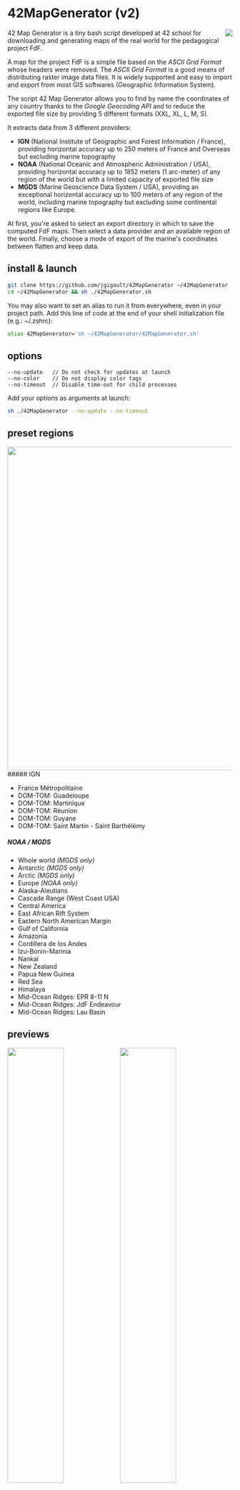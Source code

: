 # 42MapGenerator (v2)

<img src="http://i.imgur.com/wnXCjUK.png" align="right" />42 Map Generator is a tiny bash script developed at 42 school for downloading and generating maps of the real world for the pedagogical project FdF.

A map for the project FdF is a simple file based on the *ASCII Grid Format* whose headers were removed. The *ASCII Grid Format* is a good means of distributing raster image data files. It is widely supported and easy to import and export from most GIS softwares (Geographic Information System).

The script 42 Map Generator allows you to find by name the coordinates of any country thanks to the *Google Geocoding API* and to reduce the exported file size by providing 5 different formats (XXL, XL, L, M, S).

It extracts data from 3 different providers:
* **IGN** (National Institute of Geographic and Forest Information / France), providing horizontal accuracy up to 250 meters of France and Overseas but excluding marine topography 
* **NOAA** (National Oceanic and Atmospheric Administration / USA), providing horizontal accuracy up to 1852 meters (1 arc-meter) of any region of the world but with a limited capacity of exported file size
* **MGDS** (Marine Geoscience Data System / USA), providing an exceptional horizontal accuracy up to 100 meters of any region of the world, including marine topography but excluding some continental regions like Europe.

At first, you're asked to select an export directory in which to save the computed FdF maps. Then select a data provider and an available region of the world. Finally, choose a mode of export of the marine's coordinates between flatten and keep data.

## install & launch

```bash
git clone https://github.com/jgigault/42MapGenerator ~/42MapGenerator
cd ~/42MapGenerator && sh ./42MapGenerator.sh
```

You may also want to set an alias to run it from everywhere, even in your project path. Add this line of code at the end of your shell initialization file (e.g.: ~/.zshrc):

```bash
alias 42MapGenerator='sh ~/42MapGenerator/42MapGenerator.sh'
```

## options

```
--no-update   // Do not check for updates at launch
--no-color    // Do not display color tags
--no-timeout  // Disable time-out for child processes
```

Add your options as arguments at launch:

```bash
sh ./42MapGenerator --no-update --no-timeout
```

## preset regions

<img src="http://i.imgur.com/g7dFnE9.png" align="right" height="725">
##### IGN

* France Métropolitaine
* DOM-TOM: Guadeloupe
* DOM-TOM: Martinique
* DOM-TOM: Réunion
* DOM-TOM: Guyane
* DOM-TOM: Saint Martin - Saint Barthélémy

##### NOAA / MGDS

* Whole world *(MGDS only)*
* Antarctic *(MGDS only)*
* Arctic *(MGDS only)*
* Europe *(NOAA only)*
* Alaska-Aleutians
* Cascade Range (West Coast USA)
* Central America
* East African Rift System
* Eastern North American Margin
* Gulf of California
* Amazonia
* Cordillera de los Andes
* Izu-Bonin-Marinia
* Nankai
* New Zealand
* Papua New Guinea
* Red Sea
* Himalaya
* Mid-Ocean Ridges: EPR 8-11 N
* Mid-Ocean Ridges: JdF Endeavour
* Mid-Ocean Ridges: Lau Basin

## previews

<img src="http://i.imgur.com/uO6Egii.png?1" width="50%" /><img src="http://i.imgur.com/v5uApWX.png" width="50%" /><img src="http://i.imgur.com/pkOpXLX.png" width="50%" /><img src="http://i.imgur.com/n3K2lh4.png" width="50%" />

## credits

* **MNT BD Alti®**
  IGN National Institute of Geographic and Forest Information / France
  http://professionnels.ign.fr/bdalti

* **NGDC Grid Extraction Tool**
  NOAA National Oceanic and Atmospheric Administration / USA
  http://maps.ngdc.noaa.gov/viewers/wcs-client

* **GMRT Map Tool**
  MGDS Marine Geoscience Data System / USA
  Ryan, W.B.F., S.M. Carbotte, J.O. Coplan, S. O'Hara, A. Melkonian, R. Arko, R.A. Weissel, V. Ferrini, A. Goodwillie, F. Nitsche, J. Bonczkowski, and R. Zemsky (2009), Global Multi-Resolution Topography synthesis, Geochem. Geophys. Geosyst., 10, Q03014, doi: 10.1029/2008GC002332
  http://www.marine-geo.org/tools/GMRTMapTool/

* **Google Geocoding API**
  https://developers.google.com/maps/documentation/geocoding/le